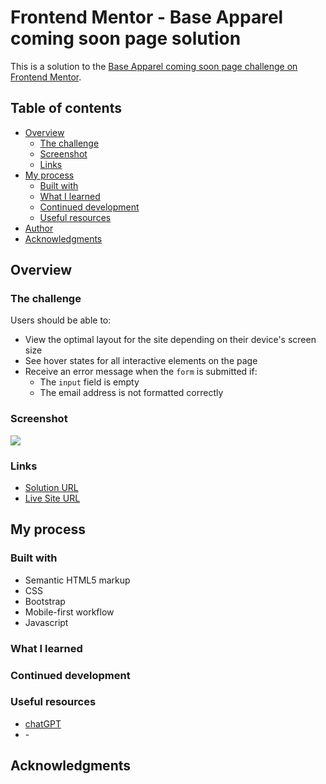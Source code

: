 # Frontend Mentor - Base Apparel coming soon page solution

This is a solution to the [Base Apparel coming soon page challenge on Frontend Mentor](https://www.frontendmentor.io/challenges/base-apparel-coming-soon-page-5d46b47f8db8a7063f9331a0).

## Table of contents

- [Overview](#overview)
  - [The challenge](#the-challenge)
  - [Screenshot](#screenshot)
  - [Links](#links)
- [My process](#my-process)
  - [Built with](#built-with)
  - [What I learned](#what-i-learned)
  - [Continued development](#continued-development)
  - [Useful resources](#useful-resources)
- [Author](#author)
- [Acknowledgments](#acknowledgments)

## Overview

### The challenge

Users should be able to:

- View the optimal layout for the site depending on their device's screen size
- See hover states for all interactive elements on the page
- Receive an error message when the `form` is submitted if:
  - The `input` field is empty
  - The email address is not formatted correctly

### Screenshot

![](./)

### Links

- [Solution URL](https://github.com/teobidzishvili/base-apparel)
- [Live Site URL](https://teobidzishvili.github.io/base-apparel/)

## My process

### Built with

- Semantic HTML5 markup
- CSS
- Bootstrap
- Mobile-first workflow
- Javascript

### What I learned


### Continued development


### Useful resources

- [chatGPT](https://openai.com/blog/chatgpt/)
- []() - 

## Acknowledgments

